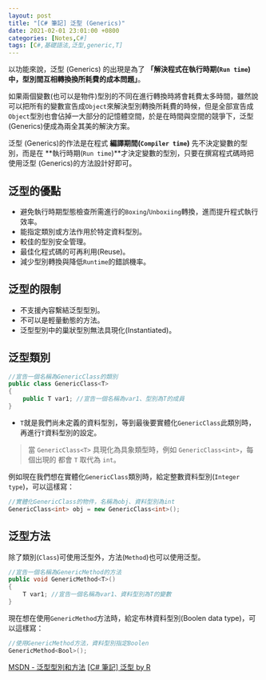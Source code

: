```yaml
---
layout: post
title: "[C# 筆記] 泛型 (Generics)"
date: 2021-02-01 23:01:00 +0800
categories: [Notes,C#]
tags: [C#,基礎語法,泛型,generic,T]
---
```


以功能來說，泛型 (Generics) 的出現是為了 **「解決程式在執行時期(`Run time`)中，型別間互相轉換換所耗費的成本問題」**。       

如果兩個變數(也可以是物件)型別的不同在進行轉換時將會耗費太多時間，雖然說可以把所有的變數宣告成`Object`來解決型別轉換所耗費的時候，但是全部宣告成`Object`型別也會佔掉一大部分的記憶體空間，於是在時間與空間的競爭下，泛型 (Generics)便成為兩全其美的解決方案。       

泛型 (Generics)的作法是在程式 **編譯期間(`Compiler time`)** 先不決定變數的型別，而是在 **執行時期(`Run time`)**才決定變數的型別，只要在撰寫程式碼時把使用泛型 (Generics)的方法設計好即可。      

## 泛型的優點

- 避免執行時期型態檢查所需進行的`Boxing`/`Unboxiing`轉換，進而提升程式執行效率。
- 能指定類別或方法作用於特定資料型別。
- 較佳的型別安全管理。
- 最佳化程式碼的可再利用(Reuse)。
- 減少型別轉換與降低`Runtime`的錯誤機率。


## 泛型的限制

- 不支援內容繫結泛型型別。
- 不可以是輕量動態的方法。
- 泛型型別中的巢狀型別無法具現化(Instantiated)。

## 泛型類別

```c#
//宣告一個名稱為GenericClass的類別
public class GenericClass<T> 
{
    public T var1; //宣告一個名稱為var1、型別為T的成員
}
```
- `T`就是我們尚未定義的資料型別，等到最後要實體化`GenericClass`此類別時，再進行`T`資料型別的設定。


> 當 `GenericClass<T>` 具現化為具象類型時，例如 `GenericClass<int>`，每個出現的 都會 `T` 取代為 `int`。


例如現在我們想在實體化`GenericClass`類別時，給定整數資料型別(`Integer type`)，可以這樣寫：

```c#
//實體化GenericClass的物件，名稱為obj、資料型別為int
GenericClass<int> obj = new GenericClass<int>();  
```


## 泛型方法

除了類別(`Class`)可使用泛型外，方法(`Method`)也可以使用泛型。       

```c#
//宣告一個名稱為GenericMethod的方法
public void GenericMethod<T>()
{
    T var1; //宣告一個名稱為var1、資料型別為T的變數
}
```

現在想在使用`GenericMethod`方法時，給定布林資料型別(Boolen data type)，可以這樣寫：

```c#
//使用GenericMethod方法，資料型別指定Boolen
GenericMethod<Bool>();
```
            

[MSDN -  泛型型別和方法](https://learn.microsoft.com/zh-tw/dotnet/csharp/fundamentals/types/generics)
[[C# 筆記] 泛型 by R](https://riivalin.github.io/posts/2010/03/89-generic/)